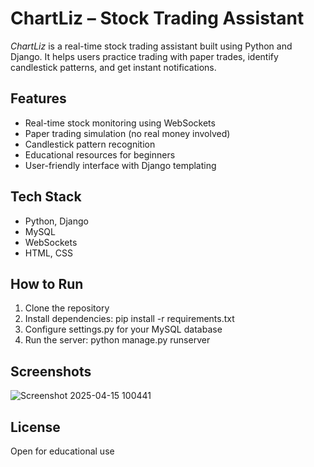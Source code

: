 # ChartLiz – Stock Trading Assistant

*ChartLiz* is a real-time stock trading assistant built using Python and Django. It helps users practice trading with paper trades, identify candlestick patterns, and get instant notifications.

## Features
- Real-time stock monitoring using WebSockets
- Paper trading simulation (no real money involved)
- Candlestick pattern recognition
- Educational resources for beginners
- User-friendly interface with Django templating

## Tech Stack
- Python, Django
- MySQL
- WebSockets
- HTML, CSS

## How to Run
1. Clone the repository
2. Install dependencies: pip install -r requirements.txt
3. Configure settings.py for your MySQL database
4. Run the server: python manage.py runserver

## Screenshots
![Screenshot 2025-04-15 100441](https://github.com/user-attachments/assets/b7b3bd98-2237-45d0-a154-faeb93831537)

## License
Open for educational use
